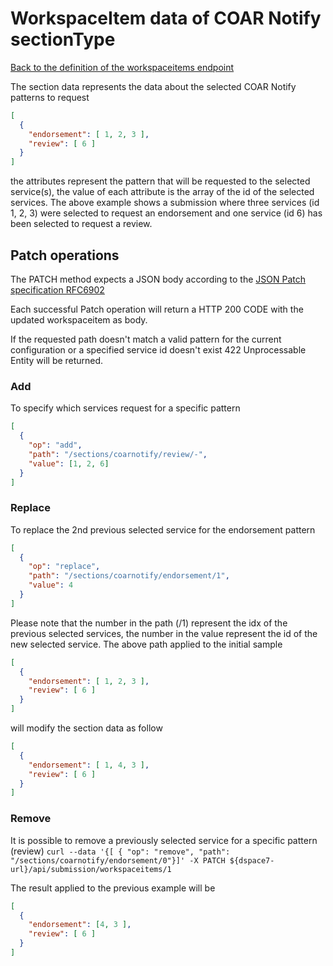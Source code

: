 # WorkspaceItem data of COAR Notify sectionType
[Back to the definition of the workspaceitems endpoint](workspaceitems.md)

The section data represents the data about the selected COAR Notify patterns to request

```json
[
  {
    "endorsement": [ 1, 2, 3 ],
    "review": [ 6 ]
  }
]
```

the attributes represent the pattern that will be requested to the selected service(s), the value of each attribute is the array of the id of the selected services.
The above example shows a submission where three services (id 1, 2, 3) were selected to request an endorsement and one service (id 6) has been selected to request a review.

## Patch operations
The PATCH method expects a JSON body according to the [JSON Patch specification RFC6902](https://tools.ietf.org/html/rfc6902)

Each successful Patch operation will return a HTTP 200 CODE with the updated workspaceitem as body.

If the requested path doesn't match a valid pattern for the current configuration or a specified service id doesn't exist 422 Unprocessable Entity will be returned.

### Add
To specify which services request for a specific pattern

```json
[
  {
    "op": "add",
    "path": "/sections/coarnotify/review/-",
    "value": [1, 2, 6]
  }
]
```

### Replace
To replace the 2nd previous selected service for the endorsement pattern

```json
[
  {
    "op": "replace",
    "path": "/sections/coarnotify/endorsement/1",
    "value": 4
  }
]
```

Please note that the number in the path (/1) represent the idx of the previous selected services, the number in the value represent the id of the new selected service. The above path applied to the initial sample
```json
[
  {
    "endorsement": [ 1, 2, 3 ],
    "review": [ 6 ]
  }
]
```

will modify the section data as follow

```json
[
  {
    "endorsement": [ 1, 4, 3 ],
    "review": [ 6 ]
  }
]
```

### Remove
It is possible to remove a previously selected service for a specific pattern (review)
`curl --data '{[ { "op": "remove", "path": "/sections/coarnotify/endorsement/0"}]' -X PATCH ${dspace7-url}/api/submission/workspaceitems/1`

The result applied to the previous example will be 

```json
[
  {
    "endorsement": [4, 3 ],
    "review": [ 6 ]
  }
]
```